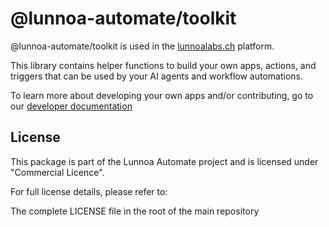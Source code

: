 # @lunnoa-automate/toolkit

@lunnoa-automate/toolkit is used in the [lunnoalabs.ch](lunnoalabs.ch) platform.

This library contains helper functions to build your own apps, actions, and triggers that can be used by your AI agents and workflow automations.

To learn more about developing your own apps and/or contributing, go to our [developer documentation](lunnoalabs.ch)

## License

This package is part of the Lunnoa Automate project and is licensed under "Commercial Licence".

For full license details, please refer to:

The complete LICENSE file in the root of the main repository
